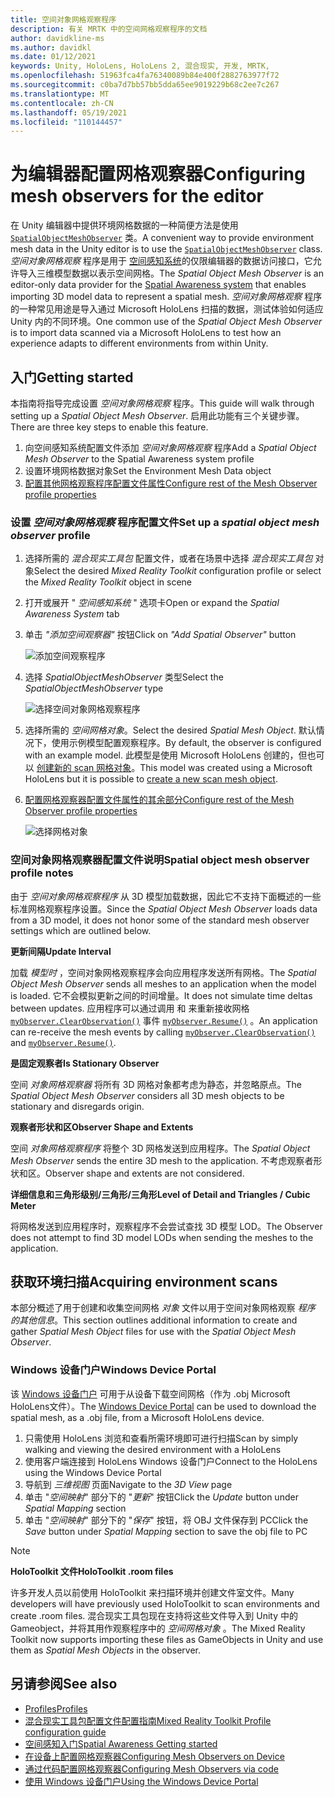 ```yaml
---
title: 空间对象网格观察程序
description: 有关 MRTK 中的空间网格观察程序的文档
author: davidkline-ms
ms.author: davidkl
ms.date: 01/12/2021
keywords: Unity, HoloLens, HoloLens 2, 混合现实, 开发, MRTK,
ms.openlocfilehash: 51963fca4fa76340089b84e400f2882763977f72
ms.sourcegitcommit: c0ba7d7bb57bb5dda65ee9019229b68c2ee7c267
ms.translationtype: MT
ms.contentlocale: zh-CN
ms.lasthandoff: 05/19/2021
ms.locfileid: "110144457"
---
```

# <a name="configuring-mesh-observers-for-the-editor"></a><span data-ttu-id="6bfb1-104">为编辑器配置网格观察器</span><span class="sxs-lookup"><span data-stu-id="6bfb1-104">Configuring mesh observers for the editor</span></span>

<span data-ttu-id="6bfb1-105">在 Unity 编辑器中提供环境网格数据的一种简便方法是使用 [`SpatialObjectMeshObserver`](xref:Microsoft.MixedReality.Toolkit.SpatialObjectMeshObserver.SpatialObjectMeshObserver) 类。</span><span class="sxs-lookup"><span data-stu-id="6bfb1-105">A convenient way to provide environment mesh data in the Unity editor is to use the [`SpatialObjectMeshObserver`](xref:Microsoft.MixedReality.Toolkit.SpatialObjectMeshObserver.SpatialObjectMeshObserver) class.</span></span> <span data-ttu-id="6bfb1-106">*空间对象网格观察* 程序是用于 [空间感知系统](spatial-awareness-getting-started.md)的仅限编辑器的数据访问接口，它允许导入三维模型数据以表示空间网格。</span><span class="sxs-lookup"><span data-stu-id="6bfb1-106">The *Spatial Object Mesh Observer* is an editor-only data provider for the [Spatial Awareness system](spatial-awareness-getting-started.md) that enables importing 3D model data to represent a spatial mesh.</span></span> <span data-ttu-id="6bfb1-107">*空间对象网格观察* 程序的一种常见用途是导入通过 Microsoft HoloLens 扫描的数据，测试体验如何适应 Unity 内的不同环境。</span><span class="sxs-lookup"><span data-stu-id="6bfb1-107">One common use of the *Spatial Object Mesh Observer* is to import data scanned via a Microsoft HoloLens to test how an experience adapts to different environments from within Unity.</span></span>

## <a name="getting-started"></a><span data-ttu-id="6bfb1-108">入门</span><span class="sxs-lookup"><span data-stu-id="6bfb1-108">Getting started</span></span>

<span data-ttu-id="6bfb1-109">本指南将指导完成设置 *空间对象网格观察* 程序。</span><span class="sxs-lookup"><span data-stu-id="6bfb1-109">This guide will walk through setting up a *Spatial Object Mesh Observer*.</span></span> <span data-ttu-id="6bfb1-110">启用此功能有三个关键步骤。</span><span class="sxs-lookup"><span data-stu-id="6bfb1-110">There are three key steps to enable this feature.</span></span>

1. <span data-ttu-id="6bfb1-111">向空间感知系统配置文件添加 *空间对象网格观察* 程序</span><span class="sxs-lookup"><span data-stu-id="6bfb1-111">Add a *Spatial Object Mesh Observer* to the Spatial Awareness system profile</span></span>
1. <span data-ttu-id="6bfb1-112">设置环境网格数据对象</span><span class="sxs-lookup"><span data-stu-id="6bfb1-112">Set the Environment Mesh Data object</span></span>
1. [<span data-ttu-id="6bfb1-113">配置其他网格观察程序配置文件属性</span><span class="sxs-lookup"><span data-stu-id="6bfb1-113">Configure rest of the Mesh Observer profile properties</span></span>](configuring-spatial-awareness-mesh-observer.md)

### <a name="set-up-a-spatial-object-mesh-observer-profile"></a><span data-ttu-id="6bfb1-114">设置 *空间对象网格观察* 程序配置文件</span><span class="sxs-lookup"><span data-stu-id="6bfb1-114">Set up a *spatial object mesh observer* profile</span></span>

1. <span data-ttu-id="6bfb1-115">选择所需的 *混合现实工具包* 配置文件，或者在场景中选择 *混合现实工具包* 对象</span><span class="sxs-lookup"><span data-stu-id="6bfb1-115">Select the desired *Mixed Reality Toolkit* configuration profile or select the *Mixed Reality Toolkit* object in scene</span></span>
1. <span data-ttu-id="6bfb1-116">打开或展开 " *空间感知系统* " 选项卡</span><span class="sxs-lookup"><span data-stu-id="6bfb1-116">Open or expand the *Spatial Awareness System* tab</span></span>
1. <span data-ttu-id="6bfb1-117">单击 *"添加空间观察器"* 按钮</span><span class="sxs-lookup"><span data-stu-id="6bfb1-117">Click on *"Add Spatial Observer"* button</span></span>

    ![添加空间观察程序](../images/spatial-awareness/AddObserver.png)

1. <span data-ttu-id="6bfb1-119">选择 *SpatialObjectMeshObserver* 类型</span><span class="sxs-lookup"><span data-stu-id="6bfb1-119">Select the *SpatialObjectMeshObserver* type</span></span>

    ![选择空间对象网格观察程序](../images/spatial-awareness/SelectObjectObserver.png)

1. <span data-ttu-id="6bfb1-121">选择所需的 *空间网格对象*。</span><span class="sxs-lookup"><span data-stu-id="6bfb1-121">Select the desired *Spatial Mesh Object*.</span></span> <span data-ttu-id="6bfb1-122">默认情况下，使用示例模型配置观察程序。</span><span class="sxs-lookup"><span data-stu-id="6bfb1-122">By default, the observer is configured with an example model.</span></span> <span data-ttu-id="6bfb1-123">此模型是使用 Microsoft HoloLens 创建的，但也可以 [创建新的 scan 网格对象](#acquiring-environment-scans)。</span><span class="sxs-lookup"><span data-stu-id="6bfb1-123">This model was created using a Microsoft HoloLens but it is possible to [create a new scan mesh object](#acquiring-environment-scans).</span></span>
1. [<span data-ttu-id="6bfb1-124">配置网格观察器配置文件属性的其余部分</span><span class="sxs-lookup"><span data-stu-id="6bfb1-124">Configure rest of the Mesh Observer profile properties</span></span>](configuring-spatial-awareness-mesh-observer.md)

    ![选择网格对象](../images/spatial-awareness/ObjectObserverProfile.png)

### <a name="spatial-object-mesh-observer-profile-notes"></a><span data-ttu-id="6bfb1-126">空间对象网格观察器配置文件说明</span><span class="sxs-lookup"><span data-stu-id="6bfb1-126">Spatial object mesh observer profile notes</span></span>

<span data-ttu-id="6bfb1-127">由于 *空间对象网格观察程序* 从 3D 模型加载数据，因此它不支持下面概述的一些标准网格观察程序设置。</span><span class="sxs-lookup"><span data-stu-id="6bfb1-127">Since the *Spatial Object Mesh Observer* loads data from a 3D model, it does not honor some of the standard mesh observer settings which are outlined below.</span></span>

<span data-ttu-id="6bfb1-128">**更新间隔**</span><span class="sxs-lookup"><span data-stu-id="6bfb1-128">**Update Interval**</span></span>

<span data-ttu-id="6bfb1-129">加载  *模型时* ，空间对象网格观察程序会向应用程序发送所有网格。</span><span class="sxs-lookup"><span data-stu-id="6bfb1-129">The  *Spatial Object Mesh Observer* sends all meshes to an application when the model is loaded.</span></span> <span data-ttu-id="6bfb1-130">它不会模拟更新之间的时间增量。</span><span class="sxs-lookup"><span data-stu-id="6bfb1-130">It does not simulate time deltas between updates.</span></span> <span data-ttu-id="6bfb1-131">应用程序可以通过调用 和 来重新接收网格 [`myObserver.ClearObservation()`](xref:Microsoft.MixedReality.Toolkit.SpatialAwareness.IMixedRealitySpatialAwarenessObserver.ClearObservations) 事件 [`myObserver.Resume()`](xref:Microsoft.MixedReality.Toolkit.SpatialAwareness.IMixedRealitySpatialAwarenessObserver.Resume) 。</span><span class="sxs-lookup"><span data-stu-id="6bfb1-131">An application can re-receive the mesh events by calling [`myObserver.ClearObservation()`](xref:Microsoft.MixedReality.Toolkit.SpatialAwareness.IMixedRealitySpatialAwarenessObserver.ClearObservations) and [`myObserver.Resume()`](xref:Microsoft.MixedReality.Toolkit.SpatialAwareness.IMixedRealitySpatialAwarenessObserver.Resume).</span></span>

<span data-ttu-id="6bfb1-132">**是固定观察者**</span><span class="sxs-lookup"><span data-stu-id="6bfb1-132">**Is Stationary Observer**</span></span>

<span data-ttu-id="6bfb1-133">空间 *对象网格观察器* 将所有 3D 网格对象都考虑为静态，并忽略原点。</span><span class="sxs-lookup"><span data-stu-id="6bfb1-133">The *Spatial Object Mesh Observer* considers all 3D mesh objects to be stationary and disregards origin.</span></span>

<span data-ttu-id="6bfb1-134">**观察者形状和区**</span><span class="sxs-lookup"><span data-stu-id="6bfb1-134">**Observer Shape and Extents**</span></span>

<span data-ttu-id="6bfb1-135">空间  *对象网格观察程序* 将整个 3D 网格发送到应用程序。</span><span class="sxs-lookup"><span data-stu-id="6bfb1-135">The  *Spatial Object Mesh Observer* sends the entire 3D mesh to the application.</span></span> <span data-ttu-id="6bfb1-136">不考虑观察者形状和区。</span><span class="sxs-lookup"><span data-stu-id="6bfb1-136">Observer shape and extents are not considered.</span></span>

<span data-ttu-id="6bfb1-137">**详细信息和三角形级别/三角形/三角形**</span><span class="sxs-lookup"><span data-stu-id="6bfb1-137">**Level of Detail and Triangles / Cubic Meter**</span></span>

<span data-ttu-id="6bfb1-138">将网格发送到应用程序时，观察程序不会尝试查找 3D 模型 LOD。</span><span class="sxs-lookup"><span data-stu-id="6bfb1-138">The Observer does not attempt to find 3D model LODs when sending the meshes to the application.</span></span>

## <a name="acquiring-environment-scans"></a><span data-ttu-id="6bfb1-139">获取环境扫描</span><span class="sxs-lookup"><span data-stu-id="6bfb1-139">Acquiring environment scans</span></span>

<span data-ttu-id="6bfb1-140">本部分概述了用于创建和收集空间网格 *对象* 文件以用于空间对象网格观察 *程序 的其他信息*。</span><span class="sxs-lookup"><span data-stu-id="6bfb1-140">This section outlines additional information to create and gather *Spatial Mesh Object* files for use with the *Spatial Object Mesh Observer*.</span></span>

### <a name="windows-device-portal"></a><span data-ttu-id="6bfb1-141">Windows 设备门户</span><span class="sxs-lookup"><span data-stu-id="6bfb1-141">Windows Device Portal</span></span>

<span data-ttu-id="6bfb1-142">该 [Windows 设备门户](/windows/mixed-reality/using-the-windows-device-portal) 可用于从设备下载空间网格（作为 .obj Microsoft HoloLens文件）。</span><span class="sxs-lookup"><span data-stu-id="6bfb1-142">The [Windows Device Portal](/windows/mixed-reality/using-the-windows-device-portal) can be used to download the spatial mesh, as a .obj file, from a Microsoft HoloLens device.</span></span>

1. <span data-ttu-id="6bfb1-143">只需使用 HoloLens 浏览和查看所需环境即可进行扫描</span><span class="sxs-lookup"><span data-stu-id="6bfb1-143">Scan by simply walking and viewing the desired environment with a HoloLens</span></span>
1. <span data-ttu-id="6bfb1-144">使用客户端连接到 HoloLens Windows 设备门户</span><span class="sxs-lookup"><span data-stu-id="6bfb1-144">Connect to the HoloLens using the Windows Device Portal</span></span>
1. <span data-ttu-id="6bfb1-145">导航到 *三维视图* 页面</span><span class="sxs-lookup"><span data-stu-id="6bfb1-145">Navigate to the *3D View* page</span></span>
1. <span data-ttu-id="6bfb1-146">单击 "*空间映射*" 部分下的 "*更新*" 按钮</span><span class="sxs-lookup"><span data-stu-id="6bfb1-146">Click the *Update* button under *Spatial Mapping* section</span></span>
1. <span data-ttu-id="6bfb1-147">单击 "*空间映射*" 部分下的 "*保存*" 按钮，将 OBJ 文件保存到 PC</span><span class="sxs-lookup"><span data-stu-id="6bfb1-147">Click the *Save* button under *Spatial Mapping* section to save the obj file to PC</span></span>

> [!NOTE]
> <span data-ttu-id="6bfb1-148">**HoloToolkit 文件**</span><span class="sxs-lookup"><span data-stu-id="6bfb1-148">**HoloToolkit .room files**</span></span>
>
> <span data-ttu-id="6bfb1-149">许多开发人员以前使用 HoloToolkit 来扫描环境并创建文件室文件。</span><span class="sxs-lookup"><span data-stu-id="6bfb1-149">Many developers will have previously used HoloToolkit to scan environments and create .room files.</span></span> <span data-ttu-id="6bfb1-150">混合现实工具包现在支持将这些文件导入到 Unity 中的 Gameobject，并将其用作观察程序中的 *空间网格对象* 。</span><span class="sxs-lookup"><span data-stu-id="6bfb1-150">The Mixed Reality Toolkit now supports importing these files as GameObjects in Unity and use them as *Spatial Mesh Objects* in the observer.</span></span>

## <a name="see-also"></a><span data-ttu-id="6bfb1-151">另请参阅</span><span class="sxs-lookup"><span data-stu-id="6bfb1-151">See also</span></span>

- [<span data-ttu-id="6bfb1-152">Profiles</span><span class="sxs-lookup"><span data-stu-id="6bfb1-152">Profiles</span></span>](../profiles/profiles.md)
- [<span data-ttu-id="6bfb1-153">混合现实工具包配置文件配置指南</span><span class="sxs-lookup"><span data-stu-id="6bfb1-153">Mixed Reality Toolkit Profile configuration guide</span></span>](../../configuration/mixed-reality-configuration-guide.md)
- [<span data-ttu-id="6bfb1-154">空间感知入门</span><span class="sxs-lookup"><span data-stu-id="6bfb1-154">Spatial Awareness Getting started</span></span>](spatial-awareness-getting-started.md)
- [<span data-ttu-id="6bfb1-155">在设备上配置网格观察器</span><span class="sxs-lookup"><span data-stu-id="6bfb1-155">Configuring Mesh Observers on Device</span></span>](configuring-spatial-awareness-mesh-observer.md)
- [<span data-ttu-id="6bfb1-156">通过代码配置网格观察器</span><span class="sxs-lookup"><span data-stu-id="6bfb1-156">Configuring Mesh Observers via code</span></span>](usage-guide.md)
- [<span data-ttu-id="6bfb1-157">使用 Windows 设备门户</span><span class="sxs-lookup"><span data-stu-id="6bfb1-157">Using the Windows Device Portal</span></span>](/windows/mixed-reality/using-the-windows-device-portal)